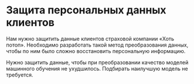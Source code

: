 # Защита персональных данных клиентов
Нам нужно защитить данные клиентов страховой компании «Хоть потоп». Необходимо 
разработать такой метод преобразования данных, чтобы по ним было сложно восстановить персональную информацию.

Нужно защитить данные, чтобы при преобразовании качество моделей
машинного обучения не ухудшилось. Подбирать наилучшую модель не требуется.
